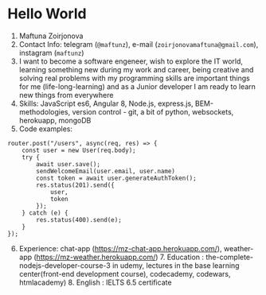 # Hello World 

1. Maftuna Zoirjonova 
2. Contact Info: telegram (`@maftunz`), e-mail (`zoirjonovamaftuna@gmail.com`), instagram (`maftunz`) 
3. I want to become a software engeneer, wish to explore the IT world, learning something new during my work and career,
being creative and solving real problems with my programming skills are important things for me (life-long-learning) and as a Junior developer I am ready to learn new things from everywhere 
4. Skills: JavaScript es6, Angular 8, Node.js, express.js, BEM-methodologies, version control - git, a bit of python, websockets, herokuapp, mongoDB 
5. Code examples:
```
router.post("/users", async(req, res) => {
    const user = new User(req.body);
    try {
        await user.save();
        sendWelcomeEmail(user.email, user.name)
        const token = await user.generateAuthToken();
        res.status(201).send({
            user,
            token
        });
    } catch (e) {
        res.status(400).send(e);
    }
});
```
6. Experience: chat-app (https://mz-chat-app.herokuapp.com/), weather-app (https://mz-weather.herokuapp.com/) 7. Education : the-complete-nodejs-developer-course-3
in udemy, lectures in the base learning center(front-end development course), codecademy, codewars, htmlacademy) 8. English : IELTS 6.5 certificate
